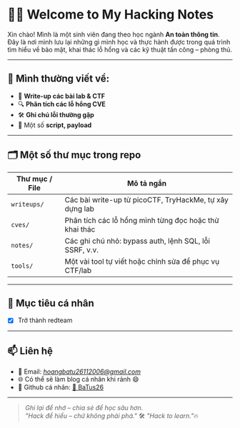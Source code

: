 # 🧑‍💻 Welcome to My Hacking Notes

Xin chào! Mình là một sinh viên đang theo học ngành **An toàn thông tin**. Đây là nơi mình lưu lại những gì mình học và thực hành được trong quá trình tìm hiểu về bảo mật, khai thác lỗ hổng và các kỹ thuật tấn công – phòng thủ.

---

## 📘 Mình thường viết về:

- 🧠 **Write-up các bài lab & CTF**
- 🔍 **Phân tích các lỗ hổng CVE**
- 🛠️ **Ghi chú lỗi thường gặp**
- 🧪 Một số **script, payload**

---

## 🗂️ Một số thư mục trong repo

| Thư mục / File       | Mô tả ngắn                                                 |
|----------------------|-------------------------------------------------------------|
| `writeups/`          | Các bài write-up từ picoCTF, TryHackMe, tự xây dựng lab    |
| `cves/`              | Phân tích các lỗ hổng mình từng đọc hoặc thử khai thác      |
| `notes/`             | Các ghi chú nhỏ: bypass auth, lệnh SQL, lỗi SSRF, v.v.       |
| `tools/`             | Một vài tool tự viết hoặc chỉnh sửa để phục vụ CTF/lab      |

---


## 🎯 Mục tiêu cá nhân

- [x] Trở thành redteam

---

## 📫 Liên hệ

- 📧 Email: *hoangbatu26112006@gmail.com*
- 🌐 Có thể sẽ làm blog cá nhân khi rảnh 😄
- 📎 Github cá nhân: [🔗 BaTus26](https://github.com/BaTus26)

---

> _Ghi lại để nhớ – chia sẻ để học sâu hơn._  
> _"Hack để hiểu – chứ không phải phá."_ 🛠️
> _"Hack to learn."_🔥

